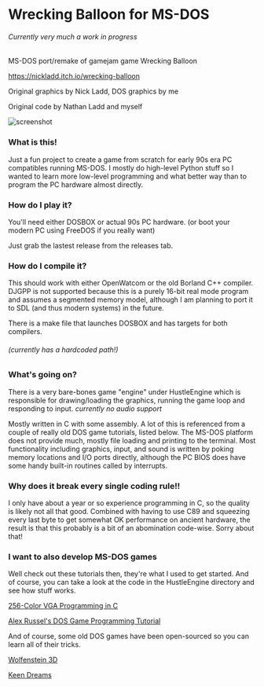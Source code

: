 # Wrecking Balloon for MS-DOS
###### Currently very much a work in progress

MS-DOS port/remake of gamejam game Wrecking Balloon

https://nickladd.itch.io/wrecking-balloon

Original graphics by Nick Ladd, DOS graphics by me

Original code by Nathan Ladd and myself

![screenshot](https://i.imgur.com/jOATCKm.png)

### What is this!
Just a fun project to create a game from scratch for early 90s era
PC compatibles running MS-DOS. I mostly do high-level Python stuff
so I wanted to learn more low-level programming and what better way
than to program the PC hardware almost directly.

### How do I play it?
You'll need either DOSBOX or actual 90s PC hardware.
(or boot your modern PC using FreeDOS if you really want)

Just grab the lastest release from the releases tab.

### How do I compile it?
This should work with either OpenWatcom or the old Borland C++ compiler.
DJGPP is not supported because this is a purely 16-bit real mode program and 
assumes a segmented memory model, although I am planning to port
it to SDL (and thus modern systems) in the future. 

There is a make file that launches DOSBOX and has targets for both compilers.
###### (currently has a hardcoded path!)

### What's going on?
There is a very bare-bones game "engine" under HustleEngine which is responsible
for drawing/loading the graphics, running the game loop and responding to input.
*currently no audio support*

Mostly written in C with some assembly. A lot of this is referenced from a couple of
really old DOS game tutorials, listed below. The MS-DOS platform does not provide much,
mostly file loading and printing to the terminal. Most functionality including
graphics, input, and sound is written by poking memory locations and I/O ports directly,
although the PC BIOS does have some handy built-in routines called by interrupts.

### Why does it break every single coding rule!!
I only have about a year or so experience programming in C, so the quality is likely not
all that good. Combined with having to use C89 and squeezing every last byte to get somewhat
OK performance on ancient hardware, the result is that this probably is a bit of an abomination
code-wise. Sorry about that!

### I want to also develop MS-DOS games
Well check out these tutorials then, they're what I used to get started. And of course, 
you can take a look at the code in the HustleEngine directory and see how stuff works.

[256-Color VGA Programming in C](http://www.brackeen.com/vga/)

[Alex Russel's DOS Game Programming Tutorial](http://www3.telus.net/alexander_russell/course/introduction.htm)

And of course, some old DOS games have been open-sourced so you can learn all of their tricks.

[Wolfenstein 3D](https://github.com/id-Software/wolf3d)

[Keen Dreams](https://github.com/keendreams/keen)


